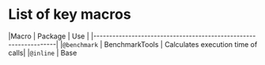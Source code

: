 # List of key macros

|Macro        | Package        | Use                               |
|------------------------------------------------------------------|
|`@benchmark` | BenchmarkTools | Calculates execution time of calls|
|`@inline`    | Base
